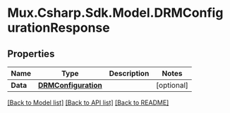# Mux.Csharp.Sdk.Model.DRMConfigurationResponse

## Properties

Name | Type | Description | Notes
------------ | ------------- | ------------- | -------------
**Data** | [**DRMConfiguration**](DRMConfiguration.md) |  | [optional] 

[[Back to Model list]](../README.md#documentation-for-models) [[Back to API list]](../README.md#documentation-for-api-endpoints) [[Back to README]](../README.md)

